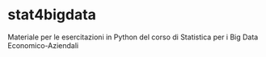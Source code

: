 # stat4bigdata
Materiale per le esercitazioni in Python del corso di Statistica per i Big Data Economico-Aziendali
